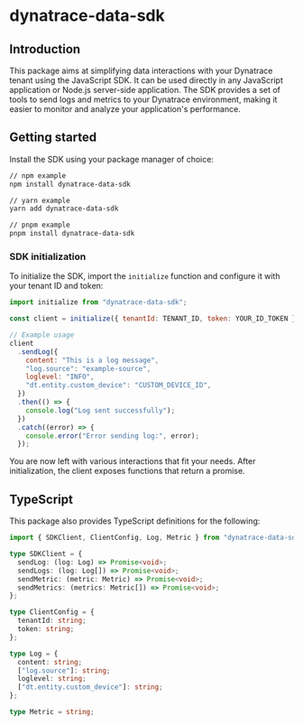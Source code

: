 # dynatrace-data-sdk

## Introduction

This package aims at simplifying data interactions with your Dynatrace tenant using the JavaScript SDK. It can be used directly in any JavaScript application or Node.js server-side application. The SDK provides a set of tools to send logs and metrics to your Dynatrace environment, making it easier to monitor and analyze your application's performance.

## Getting started

Install the SDK using your package manager of choice:

```sh
// npm example
npm install dynatrace-data-sdk

// yarn example
yarn add dynatrace-data-sdk

// pnpm example
pnpm install dynatrace-data-sdk
```

### SDK initialization

To initialize the SDK, import the `initialize` function and configure it with your tenant ID and token:

```js
import initialize from "dynatrace-data-sdk";

const client = initialize({ tenantId: TENANT_ID, token: YOUR_ID_TOKEN });

// Example usage
client
  .sendLog({
    content: "This is a log message",
    "log.source": "example-source",
    loglevel: "INFO",
    "dt.entity.custom_device": "CUSTOM_DEVICE_ID",
  })
  .then(() => {
    console.log("Log sent successfully");
  })
  .catch((error) => {
    console.error("Error sending log:", error);
  });
```

You are now left with various interactions that fit your needs. After initialization, the client exposes functions that return a promise.

## TypeScript

This package also provides TypeScript definitions for the following:

```ts
import { SDKClient, ClientConfig, Log, Metric } from "dynatrace-data-sdk";

type SDKClient = {
  sendLog: (log: Log) => Promise<void>;
  sendLogs: (log: Log[]) => Promise<void>;
  sendMetric: (metric: Metric) => Promise<void>;
  sendMetrics: (metrics: Metric[]) => Promise<void>;
};

type ClientConfig = {
  tenantId: string;
  token: string;
};

type Log = {
  content: string;
  ["log.source"]: string;
  loglevel: string;
  ["dt.entity.custom_device"]: string;
};

type Metric = string;
```
